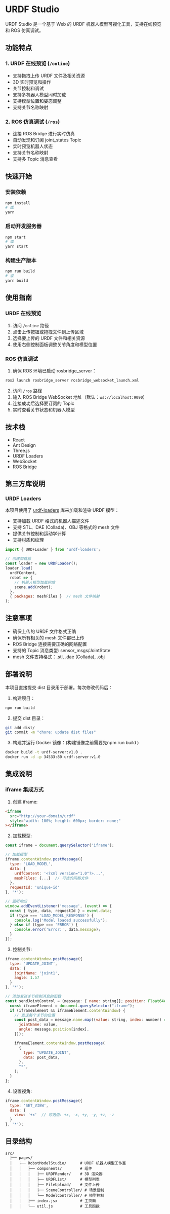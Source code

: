 # URDF Studio

URDF Studio 是一个基于 Web 的 URDF 机器人模型可视化工具，支持在线预览和 ROS 仿真调试。

## 功能特点

### 1. URDF 在线预览 (`/online`)
- 支持拖拽上传 URDF 文件及相关资源
- 3D 实时预览和操作
- 关节控制和调试
- 支持多机器人模型同时加载
- 支持模型位置和姿态调整
- 支持关节名称映射

### 2. ROS 仿真调试 (`/ros`)
- 连接 ROS Bridge 进行实时仿真
- 自动发现和订阅 joint_states Topic
- 实时预览机器人状态
- 支持关节名称映射
- 支持多 Topic 消息查看

## 快速开始

### 安装依赖
```bash
npm install
# 或
yarn
```

### 启动开发服务器
```bash
npm start
# 或
yarn start
```

### 构建生产版本
```bash
npm run build
# 或
yarn build
```

## 使用指南

### URDF 在线预览
1. 访问 `/online` 路径
2. 点击上传按钮或拖拽文件到上传区域
3. 选择要上传的 URDF 文件和相关资源
4. 使用右侧控制面板调整关节角度和模型位置

### ROS 仿真调试
1. 确保 ROS 环境已启动 rosbridge_server：
```bash
ros2 launch rosbridge_server rosbridge_websocket_launch.xml
```

2. 访问 `/ros` 路径
3. 输入 ROS Bridge WebSocket 地址（默认：`ws://localhost:9090`）
4. 连接成功后选择要订阅的 Topic
5. 实时查看关节状态和机器人模型

## 技术栈
- React
- Ant Design
- Three.js
- URDF Loaders
- WebSocket
- ROS Bridge

## 第三方库说明

### URDF Loaders
本项目使用了 [urdf-loaders](https://github.com/gkjohnson/urdf-loaders) 库来加载和渲染 URDF 模型：

- 支持加载 URDF 格式的机器人描述文件
- 支持 STL、DAE (Collada)、OBJ 等格式的 mesh 文件
- 提供关节控制和运动学计算
- 支持材质和纹理

```javascript
import { URDFLoader } from 'urdf-loaders';

// 创建加载器
const loader = new URDFLoader();
loader.load(
  urdfContent,
  robot => {
    // 机器人模型加载完成
    scene.add(robot);
  },
  { packages: meshFiles }  // mesh 文件映射
);
```

## 注意事项
- 确保上传的 URDF 文件格式正确
- 确保所有相关的 mesh 文件都已上传
- ROS Bridge 连接需要正确的网络配置
- 支持的 Topic 消息类型: sensor_msgs/JointState
- mesh 文件支持格式：.stl, .dae (Collada), .obj

## 部署说明

本项目直接提交 dist 目录用于部署。每次修改代码后：

1. 构建项目：

```bash
npm run build
```

2. 提交 dist 目录：

```bash
git add dist/
git commit -m "chore: update dist files"
```

3. 构建并运行 Docker 镜像：(构建镜像之前需要先npm run build )

```bash
docker build -t urdf-server:v1.0 .
docker run -d -p 34533:80 urdf-server:v1.0
```

## 集成说明

### iframe 集成方式

1. 创建 iframe:
```html
<iframe 
  src="http://your-domain/urdf" 
  style="width: 100%; height: 600px; border: none;"
></iframe>
```

2. 加载模型:
```javascript
const iframe = document.querySelector('iframe');

// 加载模型
iframe.contentWindow.postMessage({
  type: 'LOAD_MODEL',
  data: {
    urdfContent: '<?xml version="1.0"?>...',
    meshFiles: {...}  // 可选的网格文件
  },
  requestId: 'unique-id'
}, '*');

// 监听响应
window.addEventListener('message', (event) => {
  const { type, data, requestId } = event.data;
  if (type === 'LOAD_MODEL_RESPONSE') {
    console.log('Model loaded successfully');
  } else if (type === 'ERROR') {
    console.error('Error:', data.message);
  }
});
```

3. 控制关节:
```javascript
iframe.contentWindow.postMessage({
  type: 'UPDATE_JOINT',
  data: {
    jointName: 'joint1',
    angle: 1.57
  }
}, '*');
```

```javascript
// 添加发送关节控制消息的函数
const sendJointControl = (message: { name: string[]; position: Float64Array[] }): void => {
  const iframeElement = document.querySelector("iframe");
  if (iframeElement && iframeElement.contentWindow) {
    // 发送每个关节的位置
    const post_data = message.name.map((value: string, index: number) => ({
      jointName: value,
      angle: message.position[index],
    }));

    iframeElement.contentWindow.postMessage(
      {
        type: "UPDATE_JOINT",
        data: post_data,
      },
      "*",
    );
  }
};
```

4. 设置视角:
```javascript
iframe.contentWindow.postMessage({
  type: 'SET_VIEW',
  data: {
    view: '+x'  // 可选值: +x, -x, +y, -y, +z, -z
  }
}, '*');
```

## 目录结构

```
src/
  ├── pages/
  │   ├── RobotModelStudio/      # URDF 机器人模型工作室
  │   │   ├── components/        # 组件
  │   │   │   ├── URDFRender/    # 3D 渲染器
  │   │   │   ├── URDFList/      # 模型列表
  │   │   │   ├── FileUpload/    # 文件上传
  │   │   │   ├── SceneController/ # 场景控制
  │   │   │   └── ModelController/ # 模型控制
  │   │   ├── index.jsx          # 主页面
  │   │   └── util.js            # 工具函数
```
